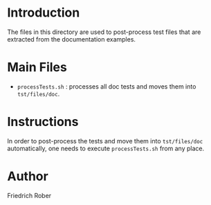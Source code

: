 # Introduction
The files in this directory are used to post-process test files
that are extracted from the documentation examples.

# Main Files
- `processTests.sh` : processes all doc tests and moves them into `tst/files/doc`.

# Instructions
In order to post-process the tests and move them into `tst/files/doc` automatically, one needs to execute `processTests.sh` from any place.

# Author

Friedrich Rober